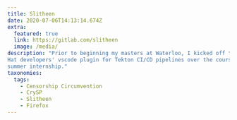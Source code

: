 ```yaml
---
title: Slitheen
date: 2020-07-06T14:13:14.674Z
extra:
  featured: true
  link: https://gitlab.com/slitheen
  image: /media/
description: "Prior to beginning my masters at Waterloo, I kicked off the development on Red
Hat developers' vscode plugin for Tekton CI/CD pipelines over the course of a
summer internship."
taxonomies:
  tags:
    - Censorship Circumvention
    - CrySP
    - Slitheen
    - Firefox
---
```


